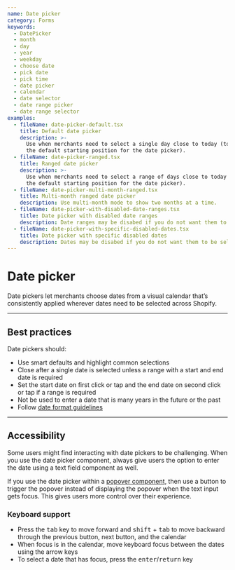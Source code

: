 ```yaml
---
name: Date picker
category: Forms
keywords:
  - DatePicker
  - month
  - day
  - year
  - weekday
  - choose date
  - pick date
  - pick time
  - date picker
  - calendar
  - date selector
  - date range picker
  - date range selector
examples:
  - fileName: date-picker-default.tsx
    title: Default date picker
    description: >-
      Use when merchants need to select a single day close to today (today is
      the default starting position for the date picker).
  - fileName: date-picker-ranged.tsx
    title: Ranged date picker
    description: >-
      Use when merchants need to select a range of days close to today (today is
      the default starting position for the date picker).
  - fileName: date-picker-multi-month-ranged.tsx
    title: Multi-month ranged date picker
    description: Use multi-month mode to show two months at a time.
  - fileName: date-picker-with-disabled-date-ranges.tsx
    title: Date picker with disabled date ranges
    description: Date ranges may be disabed if you do not want them to be selectable
  - fileName: date-picker-with-specific-disabled-dates.tsx
    title: Date picker with specific disabled dates
    description: Dates may be disabed if you do not want them to be selectable
---
```


# Date picker

Date pickers let merchants choose dates from a visual calendar that’s consistently applied wherever dates need to be selected across Shopify.

---

## Best practices

Date pickers should:

- Use smart defaults and highlight common selections
- Close after a single date is selected unless a range with a start and end date is required
- Set the start date on first click or tap and the end date on second click or tap if a range
  is required
- Not be used to enter a date that is many years in the future or the past
- Follow [date format guidelines](https://polaris.shopify.com/content/grammar-and-mechanics#section-dates-numbers-and-addresses)

---

## Accessibility

Some users might find interacting with date pickers to be challenging. When you use the date picker component, always give users the option to enter the date using a text field component as well.

If you use the date picker within a [popover component](/components/popover), then use a button to trigger the popover instead of displaying the popover when the text input gets focus. This gives users more control over their experience.

### Keyboard support

- Press the <kbd>tab</kbd> key to move forward and <kbd>shift</kbd> + <kbd>tab</kbd> to move backward through the previous button, next button, and the calendar
- When focus is in the calendar, move keyboard focus between the dates using the arrow keys
- To select a date that has focus, press the <kbd>enter</kbd>/<kbd>return</kbd> key
